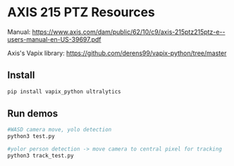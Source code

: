 #  AXIS 215 PTZ Resources

Manual: https://www.axis.com/dam/public/62/10/c9/axis-215ptz215ptz-e--users-manual-en-US-39697.pdf

Axis's Vapix library: https://github.com/derens99/vapix-python/tree/master

## Install
```bash
pip install vapix_python ultralytics
```
## Run demos
```bash
#WASD camera move, yolo detection
python3 test.py

#yolor person detection -> move camera to central pixel for tracking
python3 track_test.py
```
